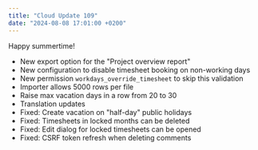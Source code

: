 ```yaml
---
title: "Cloud Update 109"
date: "2024-08-08 17:01:00 +0200"
---
```


Happy summertime!

- New export option for the "Project overview report"
- New configuration to disable timesheet booking on non-working days
- New permission `workdays_override_timesheet` to skip this validation
- Importer allows 5000 rows per file
- Raise max vacation days in a row from 20 to 30
- Translation updates
- Fixed: Create vacation on "half-day" public holidays
- Fixed: Timesheets in locked months can be deleted
- Fixed: Edit dialog for locked timesheets can be opened
- Fixed: CSRF token refresh when deleting comments
